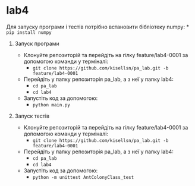 
# lab4

Для запуску програми і тестів потрібно встановити бібліотеку numpy:
    * ``pip install numpy``
    
1. Запуск програми
    * Клонуйте репозиторій та перейдіть на гілку feature/lab4-0001 за допомогою команди у терміналі:
        * ``git clone https://github.com/kisellsn/pa_lab.git -b feature/lab4-0001``
    * Перейдіть у папку репозиторія pa_lab, а з неї у папку lab4:
        * ``cd pa_lab``
        * ``cd lab4``
    * Запустіть код за допомогою:
        * ``python main.py``

2. Запуск тестів 
    * Клонуйте репозиторій та перейдіть на гілку feature/lab4-0001 за допомогою команди у терміналі:
        * ``git clone https://github.com/kisellsn/pa_lab.git -b feature/lab4-0001``
    * Перейдіть у папку репозиторія pa_lab, а з неї у папку lab4:
        * ``cd pa_lab``
        * ``cd lab4``
    * Запустіть код за допомогою:
        * ``python -m unittest AntColonyClass_test``


